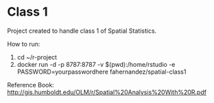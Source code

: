 # Class 1
Project created to handle class 1 of Spatial Statistics.

How to run:

1. cd ~/r-project
2. docker run -d -p 8787:8787 -v $(pwd):/home/rstudio -e PASSWORD=yourpasswordhere fahernandez/spatial-class1

Reference Book:
http://gis.humboldt.edu/OLM/r/Spatial%20Analysis%20With%20R.pdf